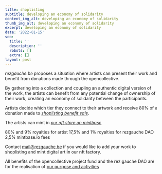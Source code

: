```yaml
---
title: shoplisting
subtitle: developing an economy of solidarity
content_img_alt: developing an economy of solidarity
thumb_img_alt: developing an economy of solidarity
excerpt: developing an economy of solidarity
date: '2022-01-15'
seo:
  title: ''
  description: ''
  robots: []
  extra: []
layout: post
---
```

*rezgauche.be* proposes a situation where artists can present their work and benefit from donations made through the opencollective.

By gathering into a collection and coupling an authentic digital version of the work, the artists can benefit from any potential change of ownership of their work, creating an economy of solidarity between the participants.

Artists decide which tier they connect to their artwork and receive 80% of a donation made to [*shoplisting benefit sale*](https://opencollective.com/shoplisting).

The artists can mint in [*our nft store on mintbase*](https://www.mintbase.io/store/rezgauche.mintbase1.near)

80% and 9% royalties for artist
17,5% and 1% royalties for rezgauche DAO 
2,5% mintbase.io fees


Contact mail@rezgauche.be if you would like to add your work to shoplisting and mint digital art in our nft factory.

All benefits of the opencollective project fund and the rez gauche DAO are for the realisation of [our purpose and activities](/about)

